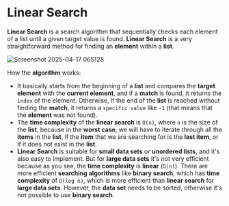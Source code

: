 # Linear Search
**Linear Search** is a search algorithm that sequentially checks each element of a list until a given target value is found. **Linear Search** is a very straightforward method for finding an **element** within a **list**.

![Screenshot 2025-04-17 065128](https://github.com/user-attachments/assets/74255510-3fc3-4e99-9cd7-ce9a7cb72e38)

How the **algorithm** works:
* It basically starts from the beginning of a **list** and compares the **target element** with the **current element**, and if a **match** is found, it returns the `index` of the element. Otherwise, if the end of the **list** is reached without finding the **match**, it returns a `specific value` like `-1` (that means that the **element** was not found). 
* The **time complexity** of the **linear search** is `O(n)`, where `n` is the size of the **list**, because in the **worst case**, we will have to iterate through all the **items** in the **list**, if the **item** that we are searching for is the **last item**, or if it does not exist in the **list**.
* **Linear Search** is suitable for **small data sets** or **unordered lists**, and it's also easy to implement. But for **large data sets** it's not very efficient because as you see, the **time complexity** is **linear** (`O(n)`). There are more efficient **searching algorithms** like **binary search**, which has **time complexity** of `O(log n)`, which is more efficient than **linear search** for **large data sets**. However, the **data set** needs to be sorted, otherwise it's not possible to use **binary search**.





